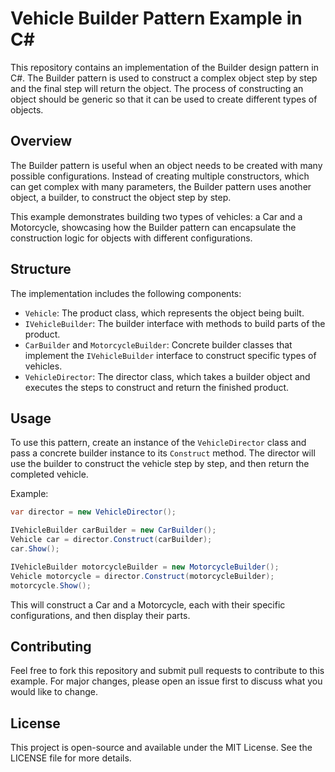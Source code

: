 # Vehicle Builder Pattern Example in C#

This repository contains an implementation of the Builder design pattern in C#. The Builder pattern is used to construct a complex object step by step and the final step will return the object. The process of constructing an object should be generic so that it can be used to create different types of objects.

## Overview

The Builder pattern is useful when an object needs to be created with many possible configurations. Instead of creating multiple constructors, which can get complex with many parameters, the Builder pattern uses another object, a builder, to construct the object step by step.

This example demonstrates building two types of vehicles: a Car and a Motorcycle, showcasing how the Builder pattern can encapsulate the construction logic for objects with different configurations.

## Structure

The implementation includes the following components:

- `Vehicle`: The product class, which represents the object being built.
- `IVehicleBuilder`: The builder interface with methods to build parts of the product.
- `CarBuilder` and `MotorcycleBuilder`: Concrete builder classes that implement the `IVehicleBuilder` interface to construct specific types of vehicles.
- `VehicleDirector`: The director class, which takes a builder object and executes the steps to construct and return the finished product.

## Usage

To use this pattern, create an instance of the `VehicleDirector` class and pass a concrete builder instance to its `Construct` method. The director will use the builder to construct the vehicle step by step, and then return the completed vehicle.

Example:

```csharp
var director = new VehicleDirector();

IVehicleBuilder carBuilder = new CarBuilder();
Vehicle car = director.Construct(carBuilder);
car.Show();

IVehicleBuilder motorcycleBuilder = new MotorcycleBuilder();
Vehicle motorcycle = director.Construct(motorcycleBuilder);
motorcycle.Show();
```

This will construct a Car and a Motorcycle, each with their specific configurations, and then display their parts.

## Contributing

Feel free to fork this repository and submit pull requests to contribute to this example. For major changes, please open an issue first to discuss what you would like to change.

## License

This project is open-source and available under the MIT License. See the LICENSE file for more details.
